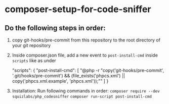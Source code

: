 # composer-setup-for-code-sniffer

## Do the following steps in order:

1. copy git-hooks/pre-commit from this repository to the root directory of your git repository


2. Inside composer.json file, add a new event to `post-install-cmd` inside `scripts` like as under

    "scripts": {
        "post-install-cmd": [
            "@php -r \"copy('git-hooks/pre-commit', '.git/hooks/pre-commit') && (file_exists('phpcs.xml') || copy('phpcs.xml.example', 'phpcs.xml'));\""
        ]
    }
    
3. Installation: Run following commands in order:
    `composer require --dev squizlabs/php_codesniffer`
    `composer run-script post-install-cmd` 
